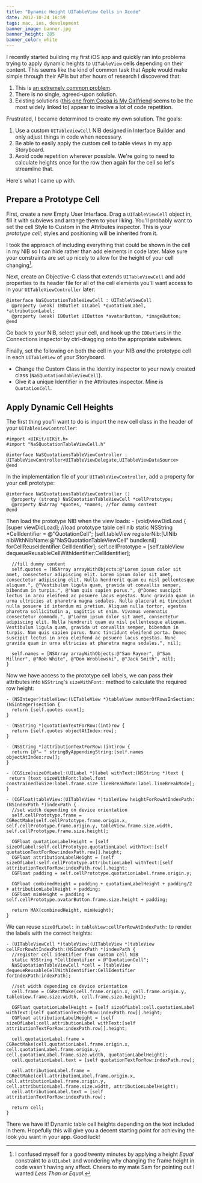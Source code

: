 ```yaml
---
title: "Dynamic Height UITableView Cells in Xcode"
date: 2012-10-24 16:59
tags: mac, ios, development
banner_image: banner.jpg
banner_height: 285
banner_color: white
---
```


I recently started building my first iOS app and quickly ran into problems trying to apply dynamic heights to `UITableView` cells depending on their content. This seems like the kind of common task that Apple would make simple through their APIs but after hours of research I discovered that:

1. This is [an extremely common problem][so].
2. There is no single, agreed-upon solution.
3. Existing solutions ([this one from Cocoa is My Girlfriend][cimg] seems to be the most widely linked to) appear to involve a lot of code repetition.

Frustrated, I became determined to create my own solution. The goals:

1. Use a custom `UITableViewCell` NIB designed in Interface Builder and only adjust things in code when necessary.
2. Be able to easily apply the custom cell to table views in my app Storyboard.
3. Avoid code repetition wherever possible. We're going to need to calculate heights once for the row then again for the cell so let's streamline that.

Here's what I came up with.

Prepare a Prototype Cell
------------------------
First, create a new Empty User Interface. Drag a `UITableViewCell` object in, fill it with subviews and arrange them to your liking. You'll probably want to set the cell Style to Custom in the Attributes inspector. This is your _prototype cell_; styles and positioning will be inherited from it.

I took the approach of including everything that could be shown in the cell in my NIB so I can hide rather than add elements in code later. Make sure your constraints are set up nicely to allow for the height of your cell changing[^1].

Next, create an Objective-C class that extends `UITableViewCell` and add properties to its header file for all of the cell elements you'll want access to in your `UITableViewController` later:

    @interface NaSQuotationTableViewCell : UITableViewCell
      @property (weak) IBOutlet UILabel *quotationLabel, *attributionLabel;
      @property (weak) IBOutlet UIButton *avatarButton, *imageButton;
    @end

Go back to your NIB, select your cell, and hook up the `IBOutlet`s in the Connections inspector by ctrl-dragging onto the appropriate subviews.

Finally, set the following on both the cell in your NIB _and_ the prototype cell in each `UITableView` of your Storyboard.

- Change the Custom Class in the Identity inspector to your newly created class (`NaSQuotationTableViewCell`).
- Give it a unique Identifier in the Attributes inspector. Mine is `QuotationCell`.

Apply Dynamic Cell Heights
--------------------------
The first thing you'll want to do is import the new cell class in the header of your `UITableViewController`:

    #import <UIKit/UIKit.h>
    #import "NaSQuotationTableViewCell.h"

    @interface NaSQuotationsTableViewController : UITableViewController<UITableViewDelegate,UITableViewDataSource>
    @end

In the implementation file of your `UITableViewController`, add a property for your cell prototype:

    @interface NaSQuotationsTableViewController ()
      @property (strong) NaSQuotationTableViewCell *cellPrototype;
      @property NSArray *quotes, *names; //for dummy content
    @end

Then load the prototype NIB when the view loads:
    - (void)viewDidLoad {
      [super viewDidLoad];
      //load prototype table cell nib
      static NSString *CellIdentifier = @"QuotationCell";
      [self.tableView registerNib:[UINib nibWithNibName:@"NaSQuotationTableViewCell" bundle:nil] forCellReuseIdentifier:CellIdentifier];
      self.cellPrototype = [self.tableView dequeueReusableCellWithIdentifier:CellIdentifier];

      //fill dummy content
      self.quotes = [NSArray arrayWithObjects:@"Lorem ipsum dolor sit amet, consectetur adipiscing elit. Lorem ipsum dolor sit amet, consectetur adipiscing elit. Nulla hendrerit quam eu nisl pellentesque aliquam.", @"Vestibulum ligula quam, gravida ut convallis semper, bibendum in turpis.", @"Nam quis sapien purus.", @"Donec suscipit lectus in arcu eleifend ac posuere lacus egestas. Nunc gravida quam in urna ultricies at pharetra magna sodales. Nulla placerat mi tincidunt nulla posuere id interdum mi pretium. Aliquam nulla tortor, egestas pharetra sollicitudin a, sagittis ut enim. Vivamus venenatis consectetur commodo.", @"Lorem ipsum dolor sit amet, consectetur adipiscing elit. Nulla hendrerit quam eu nisl pellentesque aliquam. Vestibulum ligula quam, gravida ut convallis semper, bibendum in turpis. Nam quis sapien purus. Nunc tincidunt eleifend porta. Donec suscipit lectus in arcu eleifend ac posuere lacus egestas. Nunc gravida quam in urna ultricies at pharetra magna sodales.", nil];

      self.names = [NSArray arrayWithObjects:@"Sam Rayner", @"Sam Millner", @"Rob White", @"Dom Wroblewski", @"Jack Smith", nil];
    }

Now we have access to the prototype cell labels, we can pass their attributes into `NSString`'s `sizeWithFont:` method to calculate the required row height:

    - (NSInteger)tableView:(UITableView *)tableView numberOfRowsInSection:(NSInteger)section {
      return [self.quotes count];
    }

    - (NSString *)quotationTextForRow:(int)row {
      return [self.quotes objectAtIndex:row];
    }

    - (NSString *)attributionTextForRow:(int)row {
      return [@"– " stringByAppendingString:[self.names objectAtIndex:row]];
    }

    - (CGSize)sizeOfLabel:(UILabel *)label withText:(NSString *)text {
     return [text sizeWithFont:label.font constrainedToSize:label.frame.size lineBreakMode:label.lineBreakMode];
    }

    - (CGFloat)tableView:(UITableView *)tableView heightForRowAtIndexPath:(NSIndexPath *)indexPath {
      //set width depending on device orientation
      self.cellPrototype.frame = CGRectMake(self.cellPrototype.frame.origin.x, self.cellPrototype.frame.origin.y, tableView.frame.size.width, self.cellPrototype.frame.size.height);
      
      CGFloat quotationLabelHeight = [self sizeOfLabel:self.cellPrototype.quotationLabel withText:[self quotationTextForRow:indexPath.row]].height;
      CGFloat attributionLabelHeight = [self sizeOfLabel:self.cellPrototype.attributionLabel withText:[self attributionTextForRow:indexPath.row]].height;
      CGFloat padding = self.cellPrototype.quotationLabel.frame.origin.y;
      
      CGFloat combinedHeight = padding + quotationLabelHeight + padding/2 + attributionLabelHeight + padding;
      CGFloat minHeight = padding + self.cellPrototype.avatarButton.frame.size.height + padding;
      
      return MAX(combinedHeight, minHeight);
    }

We can reuse `sizeOfLabel:` in `tableView:cellForRowAtIndexPath:` to render the labels with the correct heights:

    - (UITableViewCell *)tableView:(UITableView *)tableView cellForRowAtIndexPath:(NSIndexPath *)indexPath {
      //register cell identifier from custom cell NIB
      static NSString *CellIdentifier = @"QuotationCell";
      NaSQuotationTableViewCell *cell = [tableView dequeueReusableCellWithIdentifier:CellIdentifier forIndexPath:indexPath];
      
      //set width depending on device orientation
      cell.frame = CGRectMake(cell.frame.origin.x, cell.frame.origin.y, tableView.frame.size.width, cell.frame.size.height);
      
      CGFloat quotationLabelHeight = [self sizeOfLabel:cell.quotationLabel withText:[self quotationTextForRow:indexPath.row]].height;
      CGFloat attributionLabelHeight = [self sizeOfLabel:cell.attributionLabel withText:[self attributionTextForRow:indexPath.row]].height;
      
      cell.quotationLabel.frame = CGRectMake(cell.quotationLabel.frame.origin.x, cell.quotationLabel.frame.origin.y, cell.quotationLabel.frame.size.width, quotationLabelHeight);
      cell.quotationLabel.text = [self quotationTextForRow:indexPath.row];
      
      cell.attributionLabel.frame = CGRectMake(cell.attributionLabel.frame.origin.x, cell.attributionLabel.frame.origin.y, cell.attributionLabel.frame.size.width, attributionLabelHeight);
      cell.attributionLabel.text = [self attributionTextForRow:indexPath.row];
      
      return cell;
    }

There we have it! Dynamic table cell heights depending on the text included in them. Hopefully this will give you a decent starting point for achieving the look you want in your app. Good luck!

[^1]: I confused myself for a good twenty minutes by applying a height _Equal_ constraint to a `UILabel` and wondering why changing the frame height in code wasn't having any affect. Cheers to my mate Sam for pointing out I wanted _Less Than or Equal_.

[so]: http://stackoverflow.com/search?q=tableview%20cell%20height
[cimg]: http://www.cimgf.com/2009/09/23/uitableviewcell-dynamic-height/
